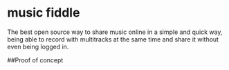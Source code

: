 music fiddle
============

The best open source way to share music online in a simple and quick way, being able to record with multitracks at the same time and share it without even being logged in.

##Proof of concept
